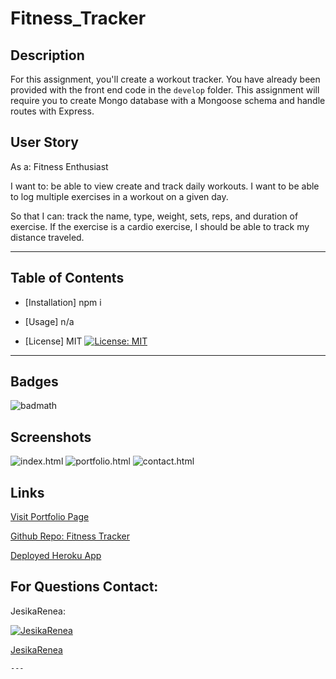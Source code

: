 # Fitness_Tracker

  
  ## Description 
  For this assignment, you'll create a workout tracker. You have already been provided with the front end code in the `develop` folder. This assignment will require you to create Mongo database with a Mongoose schema and handle routes with Express.
  
  ## User Story
  
  As a:
   Fitness Enthusiast 
  
  I want to:
   be able to view create and track daily workouts. I want to be able to log multiple exercises in a workout on a given day.
   
  So that I can: 
   track the name, type, weight, sets, reps, and duration of exercise. If the exercise is a cardio exercise, I should be able to track my distance traveled.

  ---
  
  
  ## Table of Contents
  
  * [Installation] npm i
  
  * [Usage] n/a
  
  * [License] MIT           [![License: MIT](https://img.shields.io/badge/License-MIT-yellow.svg)](https://opensource.org/licenses/MIT)
  
  
  ---
  
  ## Badges
    
  ![badmath](https://img.shields.io/github/languages/top/nielsenjared/badmath)
  

  ## Screenshots
![index.html](/images/index_ss.png)
![portfolio.html](/images/portfolio_ss.png)
![contact.html](/images/contact_ss.png)


  ## Links 

  [Visit Portfolio Page](https://JesikaRenea.github.io/)

  [Github Repo: Fitness Tracker](https://github.com/JesikaRenea/Fitness_Tracker)

  [Deployed Heroku App](https://fitness-tracker-jh.herokuapp.com/)

  ## For Questions Contact:

  JesikaRenea:


  [![JesikaRenea](https://avatars1.githubusercontent.com/u/57422359?v=4)](https://github.com/JesikaRenea)

  [JesikaRenea](https://github.com/JesikaRenea)
  
    ---
  